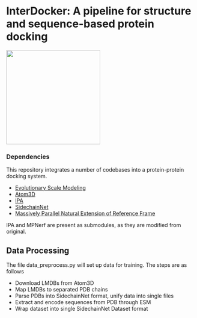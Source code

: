 
# InterDocker: A pipeline for structure and sequence-based protein docking

<img src="media/proteins-dock.gif" height="250"/>

### Dependencies

This repository integrates a number of codebases into a protein-protein docking system.

- [Evolutionary Scale Modeling](https://github.com/facebookresearch/esm)
- [Atom3D](https://github.com/drorlab/atom3d)
- [IPA](https://github.com/lucidrains/invariant-point-attention/)
- [SidechainNet](https://github.com/jonathanking/sidechainnet)
- [Massively Parallel Natural Extension of Reference Frame](https://github.com/EleutherAI/mp_nerf)

IPA and MPNerf are present as submodules, as they are modified from original.

## Data Processing

The file data_preprocess.py will set up data for training. The steps are as follows

- Download LMDBs from Atom3D
- Map LMDBs to separated PDB chains
- Parse PDBs into SidechainNet format, unify data into single files
- Extract and encode sequences from PDB through ESM
- Wrap dataset into single SidechainNet Dataset format


